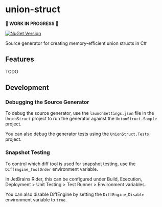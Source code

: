 # union-struct

**🚧 WORK IN PROGRESS 🚧**

[![NuGet Version](https://img.shields.io/nuget/v/NoahStolk.UnionStruct.svg)](https://www.nuget.org/packages/NoahStolk.UnionStruct/)

Source generator for creating memory-efficient union structs in C#

## Features

TODO

## Development

### Debugging the Source Generator

To debug the source generator, use the `launchSettings.json` file in the `UnionStruct` project to run the generator against the `UnionStruct.Sample` project.

You can also debug the generator tests using the `UnionStruct.Tests` project.

### Snapshot Testing

To control which diff tool is used for snapshot testing, use the `DiffEngine_ToolOrder` environment variable.

In JetBrains Rider, this can be configured under Build, Execution, Deployment > Unit Testing > Test Runner > Environment variables.

You can also disable DiffEngine by setting the `DiffEngine_Disable` environment variable to `true`.
